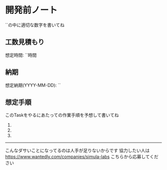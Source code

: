 # 開発前ノート

``の中に適切な数字を書いてね


## 工数見積もり

想定時間: ``時間

## 納期

想定納期(YYYY-MM-DD): ``

## 想定手順
このTaskをやるにあたっての作業手順を予想して書いてね

1.
2.
3.


-------
こんなダサいことになってるのは人手が足りないからです
協力したい人は
https://www.wantedly.com/companies/simula-labs
こちらから応募してください
